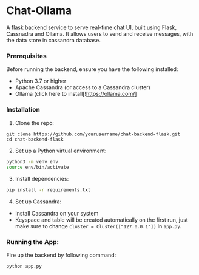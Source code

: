 # Chat-Ollama
A flask backend service to serve real-time chat UI, built using Flask, Cassnadra and Ollama. It allows users to send and receive messages, with the data store in cassandra database.

### Prerequisites
Before running the backend, ensure you have the following installed:

- Python 3.7 or higher
- Apache Cassandra (or access to a Cassandra cluster)
- Ollama (click here to install[!https://ollama.com/]

### Installation
1. Clone the repo:
```bask
git clone https://github.com/yourusername/chat-backend-flask.git
cd chat-backend-flask
```
2. Set up a Python virtual environment:
```bash
python3 -m venv env
source env/bin/activate
```
3. Install dependencies:
```bash
pip install -r requirements.txt
```
4. Set up Cassandra:
- Install Cassandra on your system
- Keyspace and table will be created automatically on the first run, just make sure to change `cluster = Cluster(["127.0.0.1"])` in `app.py`.

### Running the App:
Fire up the backend by following command:
```bash
python app.py
```
